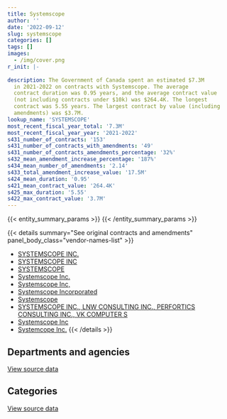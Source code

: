 ```yaml
---
title: Systemscope
author: ''
date: '2022-09-12'
slug: systemscope
categories: []
tags: []
images:
  - /img/cover.png
r_init: |-
  
description: The Government of Canada spent an estimated $7.3M
  in 2021-2022 on contracts with Systemscope. The average
  contract duration was 0.95 years, and the average contract value
  (not including contracts under $10k) was $264.4K. The longest
  contract was 5.55 years. The largest contract by value (including
  amendments) was $3.7M.
lookup_name: 'SYSTEMSCOPE'
most_recent_fiscal_year_total: '7.3M'
most_recent_fiscal_year_year: '2021-2022'
s431_number_of_contracts: '153'
s431_number_of_contracts_with_amendments: '49'
s431_number_of_contracts_amendments_percentage: '32%'
s432_mean_amendment_increase_percentage: '187%'
s434_mean_number_of_amendments: '2.14'
s433_total_amendment_increase_value: '17.5M'
s424_mean_duration: '0.95'
s421_mean_contract_value: '264.4K'
s425_max_duration: '5.55'
s422_max_contract_value: '3.7M'
---
```


<script src="/rmarkdown-libs/htmlwidgets/htmlwidgets.js"></script>
<link href="/rmarkdown-libs/datatables-css/datatables-crosstalk.css" rel="stylesheet" />
<script src="/rmarkdown-libs/datatables-binding/datatables.js"></script>
<script src="/rmarkdown-libs/jquery/jquery-3.6.0.min.js"></script>
<link href="/rmarkdown-libs/dt-core-bootstrap/css/dataTables.bootstrap.min.css" rel="stylesheet" />
<link href="/rmarkdown-libs/dt-core-bootstrap/css/dataTables.bootstrap.extra.css" rel="stylesheet" />
<script src="/rmarkdown-libs/dt-core-bootstrap/js/jquery.dataTables.min.js"></script>
<script src="/rmarkdown-libs/dt-core-bootstrap/js/dataTables.bootstrap.min.js"></script>
<link href="/rmarkdown-libs/crosstalk/css/crosstalk.min.css" rel="stylesheet" />
<script src="/rmarkdown-libs/crosstalk/js/crosstalk.min.js"></script>
<script src="/rmarkdown-libs/htmlwidgets/htmlwidgets.js"></script>
<link href="/rmarkdown-libs/datatables-css/datatables-crosstalk.css" rel="stylesheet" />
<script src="/rmarkdown-libs/datatables-binding/datatables.js"></script>
<script src="/rmarkdown-libs/jquery/jquery-3.6.0.min.js"></script>
<link href="/rmarkdown-libs/dt-core-bootstrap/css/dataTables.bootstrap.min.css" rel="stylesheet" />
<link href="/rmarkdown-libs/dt-core-bootstrap/css/dataTables.bootstrap.extra.css" rel="stylesheet" />
<script src="/rmarkdown-libs/dt-core-bootstrap/js/jquery.dataTables.min.js"></script>
<script src="/rmarkdown-libs/dt-core-bootstrap/js/dataTables.bootstrap.min.js"></script>
<link href="/rmarkdown-libs/crosstalk/css/crosstalk.min.css" rel="stylesheet" />
<script src="/rmarkdown-libs/crosstalk/js/crosstalk.min.js"></script>

{{< entity_summary_params >}}
{{< /entity_summary_params >}}

{{< details summary="See original contracts and amendments" panel_body_class="vendor-names-list" >}}
- [SYSTEMSCOPE INC.](https://search.open.canada.ca/en/ct/?sort=contract_value_f%20desc&page=1&search_text=%22SYSTEMSCOPE%20INC.%22)
- [SYSTEMSCOPE INC](https://search.open.canada.ca/en/ct/?sort=contract_value_f%20desc&page=1&search_text=%22SYSTEMSCOPE%20INC%22)
- [SYSTEMSCOPE](https://search.open.canada.ca/en/ct/?sort=contract_value_f%20desc&page=1&search_text=%22SYSTEMSCOPE%22)
- [Systemscope Inc.](https://search.open.canada.ca/en/ct/?sort=contract_value_f%20desc&page=1&search_text=%22Systemscope%20Inc.%22)
- [Systemscope Inc,](https://search.open.canada.ca/en/ct/?sort=contract_value_f%20desc&page=1&search_text=%22Systemscope%20Inc%2c%22)
- [Systemscope Incorporated](https://search.open.canada.ca/en/ct/?sort=contract_value_f%20desc&page=1&search_text=%22Systemscope%20Incorporated%22)
- [Systemscope](https://search.open.canada.ca/en/ct/?sort=contract_value_f%20desc&page=1&search_text=%22Systemscope%22)
- [SYSTEMSCOPE INC., LNW CONSULTING INC., PERFORTICS CONSULTING INC., VK COMPUTER S](https://search.open.canada.ca/en/ct/?sort=contract_value_f%20desc&page=1&search_text=%22SYSTEMSCOPE%20INC.%2c%20LNW%20CONSULTING%20INC.%2c%20PERFORTICS%20CONSULTING%20INC.%2c%20VK%20COMPUTER%20S%22)
- [Systemscope Inc](https://search.open.canada.ca/en/ct/?sort=contract_value_f%20desc&page=1&search_text=%22Systemscope%20Inc%22)
- [Systemcope Inc.](https://search.open.canada.ca/en/ct/?sort=contract_value_f%20desc&page=1&search_text=%22Systemcope%20Inc.%22)
{{< /details >}}

## Departments and agencies

<div id="htmlwidget-1" style="width:100%;height:auto;" class="datatables html-widget"></div>
<script type="application/json" data-for="htmlwidget-1">{"x":{"style":"bootstrap","filter":"none","vertical":false,"data":[["<a href=\"/departments/aafc-aac/\">Agriculture and Agri-Food Canada<\/a>","<a href=\"/departments/atssc-scdata/\">Administrative Tribunals Support Service of Canada<\/a>","<a href=\"/departments/cbsa-asfc/\">Canada Border Services Agency<\/a>","<a href=\"/departments/cfia-acia/\">Canadian Food Inspection Agency<\/a>","<a href=\"/departments/cic/\">Immigration, Refugees and Citizenship Canada<\/a>","<a href=\"/departments/cra-arc/\">Canada Revenue Agency<\/a>","<a href=\"/departments/crtc/\">Canadian Radio-television and Telecommunications Commission<\/a>","<a href=\"/departments/csa-asc/\">Canadian Space Agency<\/a>","<a href=\"/departments/cta-otc/\">Canadian Transportation Agency<\/a>","<a href=\"/departments/dfatd-maecd/\">Global Affairs Canada<\/a>","<a href=\"/departments/dfo-mpo/\">Fisheries and Oceans Canada<\/a>","<a href=\"/departments/dnd-mdn/\">National Defence<\/a>","<a href=\"/departments/ec/\">Environment and Climate Change Canada<\/a>","<a href=\"/departments/esdc-edsc/\">Employment and Social Development Canada<\/a>","<a href=\"/departments/fin/\">Department of Finance Canada<\/a>","<a href=\"/departments/hc-sc/\">Health Canada<\/a>","<a href=\"/departments/ic/\">Innovation, Science and Economic Development Canada<\/a>","<a href=\"/departments/infc/\">Infrastructure Canada<\/a>","<a href=\"/departments/irb-cisr/\">Immigration and Refugee Board of Canada<\/a>","<a href=\"/departments/isc-sac/\">Indigenous Services Canada<\/a>","<a href=\"/departments/jus/\">Department of Justice Canada<\/a>","<a href=\"/departments/nrc-cnrc/\">National Research Council Canada<\/a>","<a href=\"/departments/nrcan-rncan/\">Natural Resources Canada<\/a>","<a href=\"/departments/nserc-crsng/\">Natural Sciences and Engineering Research Council of Canada<\/a>","<a href=\"/departments/pc/\">Parks Canada<\/a>","<a href=\"/departments/pch/\">Canadian Heritage<\/a>","<a href=\"/departments/phac-aspc/\">Public Health Agency of Canada<\/a>","<a href=\"/departments/ppsc-sppc/\">Public Prosecution Service of Canada<\/a>","<a href=\"/departments/psc-cfp/\">Public Service Commission of Canada<\/a>","<a href=\"/departments/pwgsc-tpsgc/\">Public Services and Procurement Canada<\/a>","<a href=\"/departments/rcmp-grc/\">Royal Canadian Mounted Police<\/a>","<a href=\"/departments/ssc-spc/\">Shared Services Canada<\/a>","<a href=\"/departments/tbs-sct/\">Treasury Board of Canada Secretariat<\/a>","<a href=\"/departments/tc/\">Transport Canada<\/a>","<a href=\"/departments/wage/\">Department for Women and Gender Equality<\/a>"],[877637.1,54291.95,null,449939.56,null,211875,10170,null,24860,16276.2,156381.8,233135.67,84457.91,444880.24,270848.5,247357,1070099.46,178992,null,null,88603.84,14452.24,96809.37,null,225162.81,24860,null,null,586999.4,null,19611.28,null,70564.5,705990.92,null],[1217022.04,null,94291.66,422873.2,null,139622.37,null,null,null,170320.46,12641.31,27500,197191.71,156580.94,null,39860.75,1081185.55,142380,225786.68,14496.16,42491.1,171489.28,268425.99,null,36750,null,39776,126340.95,null,null,null,24747,183622.82,761326.03,39953.81],[1235162.24,null,570877.3,157643.14,98253.5,283123.13,null,60500.33,null,413991.14,145046.8,39776,242097.38,162225.24,null,null,996664.04,221257.39,97093.07,51369.9,42375,null,4400.43,56982.41,null,null,null,75929.05,null,39776,null,37290,39550,79523.75,null],[1432577.12,null,1726933.46,618949.98,99993.7,289962.28,null,98144.99,null,341533.64,null,null,124870.03,456036.41,null,null,976393.05,685006,null,18014.65,null,null,null,199986.33,null,null,null,null,null,null,null,158444.86,17927.62,null,34492.5]],"container":"<table class=\"table table-striped table-hover row-border order-column display\">\n  <thead>\n    <tr>\n      <th>Department<\/th>\n      <th>2018-2019<\/th>\n      <th>2019-2020<\/th>\n      <th>2020-2021<\/th>\n      <th>2021-2022<\/th>\n    <\/tr>\n  <\/thead>\n<\/table>","options":{"order":[[4,"desc"]],"pageLength":10,"autoWidth":true,"columnDefs":[{"targets":1,"render":"function(data, type, row, meta) {\n    return type !== 'display' ? data : DTWidget.formatCurrency(data, \"$\", 2, 3, \",\", \".\", true, null);\n  }"},{"targets":2,"render":"function(data, type, row, meta) {\n    return type !== 'display' ? data : DTWidget.formatCurrency(data, \"$\", 2, 3, \",\", \".\", true, null);\n  }"},{"targets":3,"render":"function(data, type, row, meta) {\n    return type !== 'display' ? data : DTWidget.formatCurrency(data, \"$\", 2, 3, \",\", \".\", true, null);\n  }"},{"targets":4,"render":"function(data, type, row, meta) {\n    return type !== 'display' ? data : DTWidget.formatCurrency(data, \"$\", 2, 3, \",\", \".\", true, null);\n  }"},{"width":"16%","targets":[1,2,3,4]},{"className":"dt-right","targets":[1,2,3,4]}],"orderClasses":false}},"evals":["options.columnDefs.0.render","options.columnDefs.1.render","options.columnDefs.2.render","options.columnDefs.3.render"],"jsHooks":[]}</script>
<p class="text-right">
<a href="https://github.com/GoC-Spending/contracts-data/tree/main/data/out/vendors/systemscope/summary_by_fiscal_year_by_department.csv" class="source-data-link btn btn-link">View source data</a>
</p>

## Categories

<div id="htmlwidget-2" style="width:100%;height:auto;" class="datatables html-widget"></div>
<script type="application/json" data-for="htmlwidget-2">{"x":{"style":"bootstrap","filter":"none","vertical":false,"data":[["<a href=\"/categories/facilities_and_construction/\">Facilities and construction<\/a>","<a href=\"/categories/professional_services/\">Professional services<\/a>","<a href=\"/categories/information_technology/\">Information technology<\/a>"],[null,2758256.09,3406000.66],[111393.03,1518397.07,4006885.71],[115161.97,1281959.82,3753785.46],[null,1730400.25,5548866.38]],"container":"<table class=\"table table-striped table-hover row-border order-column display\">\n  <thead>\n    <tr>\n      <th>Category<\/th>\n      <th>2018-2019<\/th>\n      <th>2019-2020<\/th>\n      <th>2020-2021<\/th>\n      <th>2021-2022<\/th>\n    <\/tr>\n  <\/thead>\n<\/table>","options":{"order":[[4,"desc"]],"dom":"t","pageLength":30,"autoWidth":true,"columnDefs":[{"targets":1,"render":"function(data, type, row, meta) {\n    return type !== 'display' ? data : DTWidget.formatCurrency(data, \"$\", 2, 3, \",\", \".\", true, null);\n  }"},{"targets":2,"render":"function(data, type, row, meta) {\n    return type !== 'display' ? data : DTWidget.formatCurrency(data, \"$\", 2, 3, \",\", \".\", true, null);\n  }"},{"targets":3,"render":"function(data, type, row, meta) {\n    return type !== 'display' ? data : DTWidget.formatCurrency(data, \"$\", 2, 3, \",\", \".\", true, null);\n  }"},{"targets":4,"render":"function(data, type, row, meta) {\n    return type !== 'display' ? data : DTWidget.formatCurrency(data, \"$\", 2, 3, \",\", \".\", true, null);\n  }"},{"width":"16%","targets":[1,2,3,4]},{"className":"dt-right","targets":[1,2,3,4]}],"orderClasses":false,"lengthMenu":[10,25,30,50,100]}},"evals":["options.columnDefs.0.render","options.columnDefs.1.render","options.columnDefs.2.render","options.columnDefs.3.render"],"jsHooks":[]}</script>
<p class="text-right">
<a href="https://github.com/GoC-Spending/contracts-data/tree/main/data/out/vendors/systemscope/summary_by_fiscal_year_by_category.csv" class="source-data-link btn btn-link">View source data</a>
</p>
